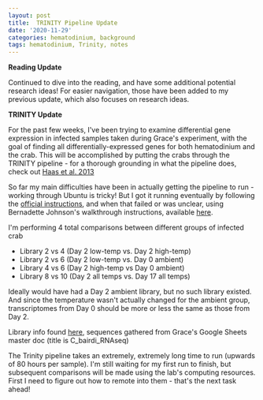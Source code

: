 ```yaml
---
layout: post
title:  TRINITY Pipeline Update
date: '2020-11-29'
categories: hematodinium, background
tags: hematodinium, Trinity, notes
---
```


**Reading Update**

Continued to dive into the reading, and have some additional potential research ideas! For easier navigation, those have been added to my previous update, which also focuses on research ideas.

**TRINITY Update**

For the past few weeks, I've been trying to examine differential gene expression in infected samples taken during Grace's experiment, with the goal of finding all differentially-expressed genes for both hematodinium and the crab. This will be accomplished by putting the crabs through the TRINITY pipeline - for a thorough grounding in what the pipeline does, check out [Haas et al. 2013](https://www.researchgate.net/publication/279835240_De_novo_transcript_sequence_reconstruction_from_RNA-Seq_reference_generation_and_analysis_with_Trinity)

So far my main difficulties have been in actually getting the pipeline to run - working through Ubuntu is tricky! But I got it running eventually by following the [official instructions](https://github.com/trinityrnaseq/trinityrnaseq/wiki/Running-Trinity), and when that failed or was unclear, using Bernadette Johnson's walkthrough instructions, available [here](https://bernadettebiology.weebly.com/protocols--tutorials.html). 

I'm performing 4 total comparisons between different groups of infected crab
- Library 2 vs 4 (Day 2 low-temp vs. Day 2 high-temp)
- Library 2 vs 6 (Day 2 low-temp vs. Day 0 ambient)
- Library 4 vs 6 (Day 2 high-temp vs Day 0 ambient)
- Library 8 vs 10 (Day 2 all temps vs. Day 17 all temps)

Ideally would have had a Day 2 ambient library, but no such library existed. And since the temperature wasn't actually changed for the ambient group, transcriptomes from Day 0 should be more or less the same as those from Day 2.

Library info found [here](https://github.com/RobertsLab/paper-tanner-crab/blob/master/supplementary-information/S1-RNAseq-libraries.md), sequences gathered from Grace's Google Sheets master doc (title is C_bairdi_RNAseq)

The Trinity pipeline takes an extremely, extremely long time to run (upwards of 80 hours per sample). I'm still waiting for my first run to finish, but subsequent comparisons will be made using the lab's computing resources. First I need to figure out how to remote into them - that's the next task ahead!


